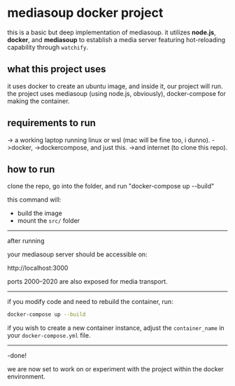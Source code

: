 # mediasoup docker project

this is a basic but deep implementation of mediasoup. it utilizes **node.js**, **docker**, and **mediasoup** to establish a media server featuring hot-reloading capability through `watchify`.



## what this project uses

it uses docker to create an ubuntu image, and inside it, our project will run. the project uses mediasoup (using node.js, obviously), docker-compose for making the container.





## requirements to run

-> a working laptop running linux or wsl (mac will be fine too, i dunno). 
->docker,
->dockercompose, and just this.
->and internet (to clone this repo).


## how to run

clone the repo, go into the folder, and run "docker-compose up --build"

this command will:
- build the image
- mount the `src/` folder

---

after running

your mediasoup server should be accessible on:

http://localhost:3000

ports 2000–2020 are also exposed for media transport.

---

if you modify code and need to rebuild the container, run:
```bash
docker-compose up --build
```

if you wish to create a new container instance, adjust the `container_name` in your `docker-compose.yml` file.

---

-done!

we are now set to work on or experiment with the project within the docker environment.
